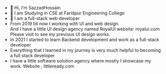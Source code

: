 - 👋 Hi, I’m SazzadHossain
- 👀 I am Studying in CSE at Faridpur Engineering College
- 🌱 I am a full-stack web developer 
- From 2019 till now I working with UI and web design.  
  And I have a little UI design agency named RoyalUI
  website: royalui.com
  Please visit to see my previous UI design works.
- In 2021 I started to learn Backend development and work as a full-stack developer
- Everything that I learned in my journey is very much helpful to becoming a full stack developer
- I have a little software solution agency where mostly I showcase my work.
  Website ; littleready.com

